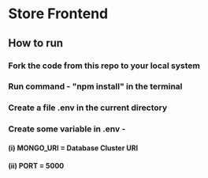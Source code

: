 # Store Frontend

## How to run
### Fork the code from this repo to your local system
### Run command - "npm install" in the terminal
### Create a file .env in the current directory
### Create some variable in .env -
#### (i)  MONGO_URI = Database Cluster URI
#### (ii) PORT = 5000

